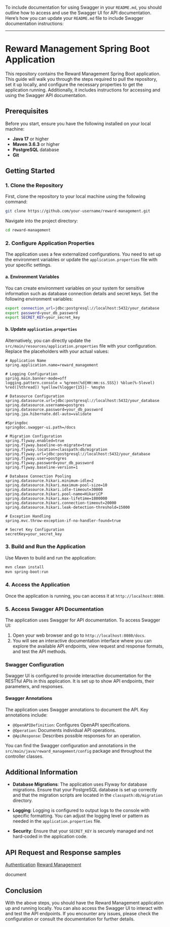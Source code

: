 To include documentation for using Swagger in your `README.md`, you should outline how to access and use the Swagger UI for API documentation. Here’s how you can update your `README.md` file to include Swagger documentation instructions:

---

# Reward Management Spring Boot Application

This repository contains the Reward Management Spring Boot application. This guide will walk you through the steps required to pull the repository, set it up locally, and configure the necessary properties to get the application running. Additionally, it includes instructions for accessing and using the Swagger API documentation.

## Prerequisites

Before you start, ensure you have the following installed on your local machine:

- **Java 17** or higher
- **Maven 3.6.3** or higher
- **PostgreSQL** database
- **Git**

## Getting Started

### 1. Clone the Repository

First, clone the repository to your local machine using the following command:

```bash
git clone https://github.com/your-username/reward-management.git
```

Navigate into the project directory:

```bash
cd reward-management
```

### 2. Configure Application Properties

The application uses a few externalized configurations. You need to set up the environment variables or update the `application.properties` file with your specific settings.

#### a. Environment Variables

You can create environment variables on your system for sensitive information such as database connection details and secret keys. Set the following environment variables:

```bash
export connection_url=jdbc:postgresql://localhost:5432/your_database
export password=your_db_password
export SECRET_KEY=your_secret_key
```

#### b. Update `application.properties`

Alternatively, you can directly update the `src/main/resources/application.properties` file with your configuration. Replace the placeholders with your actual values:

```properties
# Application Name
spring.application.name=reward_management

# Logging Configuration
spring.main.banner-mode=off
logging.pattern.console = %green(%d{HH:mm:ss.SSS}) %blue(%-5level) %red([%thread]) %yellow(%logger{15})- %msg%n

# Datasource Configuration
spring.datasource.url=jdbc:postgresql://localhost:5432/your_database
spring.datasource.username=postgres
spring.datasource.password=your_db_password
spring.jpa.hibernate.ddl-auto=validate

#Springdoc
springdoc.swagger-ui.path=/docs

# Migration Configuration
spring.flyway.enabled=true
spring.flyway.baseline-on-migrate=true
spring.flyway.location=classpath:db/migration
spring.flyway.url=jdbc:postgresql://localhost:5432/your_database
spring.flyway.user=postgres
spring.flyway.password=your_db_password
spring.flyway.baseline-version=1

# Database Connection Pooling
spring.datasource.hikari.minimum-idle=2
spring.datasource.hikari.maximum-pool-size=10
spring.datasource.hikari.idle-timeout=30000
spring.datasource.hikari.pool-name=HikariCP
spring.datasource.hikari.max-lifetime=1800000
spring.datasource.hikari.connection-timeout=20000
spring.datasource.hikari.leak-detection-threshold=15000

# Exception Handling
spring.mvc.throw-exception-if-no-handler-found=true

# Secret Key Configuration
secretKey=your_secret_key
```

### 3. Build and Run the Application

Use Maven to build and run the application:

```bash
mvn clean install
mvn spring-boot:run
```

### 4. Access the Application

Once the application is running, you can access it at `http://localhost:8080`.

### 5. Access Swagger API Documentation

The application uses Swagger for API documentation. To access Swagger UI:

1. Open your web browser and go to `http://localhost:8080/docs`.
2. You will see an interactive documentation interface where you can explore the available API endpoints, view request and response formats, and test the API methods.

### Swagger Configuration

Swagger UI is configured to provide interactive documentation for the RESTful APIs in this application. It is set up to show API endpoints, their parameters, and responses.

#### Swagger Annotations

The application uses Swagger annotations to document the API. Key annotations include:

- `@OpenAPIDefinition`: Configures OpenAPI specifications.
- `@Operation`: Documents individual API operations.
- `@ApiResponse`: Describes possible responses for an operation.

You can find the Swagger configuration and annotations in the `src/main/java/reward_management/config` package and throughout the controller classes.

## Additional Information

- **Database Migrations**: The application uses Flyway for database migrations. Ensure that your PostgreSQL database is set up correctly and that the migration scripts are located in the `classpath:db/migration` directory.

- **Logging**: Logging is configured to output logs to the console with specific formatting. You can adjust the logging level or pattern as needed in the `application.properties` file.

- **Security**: Ensure that your `SECRET_KEY` is securely managed and not hard-coded in the application code.

## API Request and Response samples
[Authentication](document/user.md)
[Reward Management](document/management.md)


document
## Conclusion

With the above steps, you should have the Reward Management application up and running locally. You can also access the Swagger UI to interact with and test the API endpoints. If you encounter any issues, please check the configuration or consult the documentation for further details.
